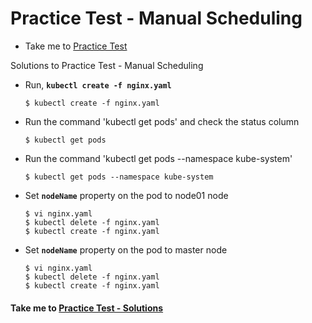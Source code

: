 # Practice Test - Manual Scheduling
  - Take me to [Practice Test](https://kodekloud.com/courses/539883/lectures/9816587)

Solutions to Practice Test - Manual Scheduling

- Run, **`kubectl create -f nginx.yaml`**
  ```
  $ kubectl create -f nginx.yaml
  ```
- Run the command 'kubectl get pods' and check the status column
  ```
  $ kubectl get pods
  ```
- Run the command 'kubectl get pods --namespace kube-system'
  ```
  $ kubectl get pods --namespace kube-system
  ```
- Set **`nodeName`** property on the pod to node01 node
  ```
  $ vi nginx.yaml
  $ kubectl delete -f nginx.yaml
  $ kubectl create -f nginx.yaml
  ```
- Set **`nodeName`** property on the pod to master node
  ```
  $ vi nginx.yaml
  $ kubectl delete -f nginx.yaml
  $ kubectl create -f nginx.yaml
  ```

#### Take me to [Practice Test - Solutions](https://kodekloud.com/courses/certified-kubernetes-administrator-with-practice-tests/lectures/16603715)

